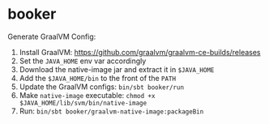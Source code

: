 # booker

Generate GraalVM Config:
1. Install GraalVM: https://github.com/graalvm/graalvm-ce-builds/releases
2. Set the `JAVA_HOME` env var accordingly
3. Download the native-image jar and extract it in `$JAVA_HOME`
4. Add the `$JAVA_HOME/bin` to the front of the `PATH`
5. Update the GraalVM configs: `bin/sbt booker/run`
6. Make `native-image` executable: `chmod +x $JAVA_HOME/lib/svm/bin/native-image`
7. Run: `bin/sbt booker/graalvm-native-image:packageBin`